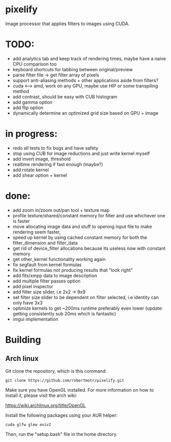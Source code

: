 # pixelify
Image processor that applies filters to images using CUDA. 

# TODO:
- add analytics tab and keep track of rendering times, maybe have a naive CPU comparison too
- keyboard shortcuts for tabbing between original/preview
- parse filter file -> get filter array of pixels 
- support anti-aliasing methods + other applications aside from filters?
- cuda <--> amd, work on any GPU, maybe use HIP or some transpiling method
- add contrast, should be easy with CUB histogram
- add gamma option
- add flip option
- dynamically determine an optimized grid size based on GPU + image

# in progress:
- redo all tests to fix bugs and have safety
- stop using CUB for image reductions and just write kernel myself
- add invert image, threshold
- realtime rendering if fast enough (maybe?)
- add rotate kernel
- add shear option + kernel

# done:
- add zoom in/zoom out/pan tool + texture map
- profile texture/shared/constant memory for filter and use whichever one is faster
- move allocating image data and stuff to opening input file to make rendering seem faster,
- speed up kernel by using cached constant memory for both the filter_dimension and filter_data
- get rid of device_filter allocations because its useless now with constant memory
- get other_kernel functionality working again
- fix segfault from kernel formulas
- fix kernel formulas not producing results that "look right"
- add fits/xmpp data to image description
- add multiple filter passes option
- add pixel inspector
- add filter size slider, i.e 2x2 -> 9x9
- set filter size slider to be dependent on filter selected, i.e identity can only have 3x3 
- optimize kernels to get ~200ms runtime preferably even lower (update: getting consistently sub 20ms which is fantastic)
- imgui implementation 


# Building

## Arch linux
Git clone the repository, which is this command:
```
git clone https://github.com/robertmotr/pixelify.git
```
Make sure you have OpenGL installed. For more information on how to install it, please visit the arch wiki:

https://wiki.archlinux.org/title/OpenGL

Install the following packages using your AUR helper:
```
cuda glfw glew exiv2
```
Then, run the "setup.bash" file in the home directory.
